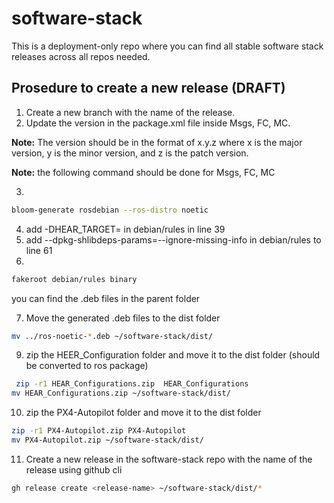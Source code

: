 # software-stack
This is a deployment-only repo where you can find all stable software stack releases across all repos needed.

## Prosedure to create a new release (DRAFT)

1. Create a new branch with the name of the release.
2. Update the version in the package.xml file inside Msgs, FC, MC.

**Note:** The version should be in the format of x.y.z where x is the major version, y is the minor version, and z is the patch version.

**Note:** the following command should be done for Msgs, FC, MC

3. 
```bash
bloom-generate rosdebian --ros-distro noetic
```
4. add -DHEAR_TARGET= in debian/rules in line 39
5. add --dpkg-shlibdeps-params=--ignore-missing-info in debian/rules to line 61
6. 
```bash
fakeroot debian/rules binary
```
you can find the .deb files in the parent folder

7. Move the generated .deb files to the dist folder

```bash
mv ../ros-noetic-*.deb ~/software-stack/dist/
```
9. zip the HEER_Configuration folder and move it to the dist folder (should be converted to ros package)

```bash
 zip -r1 HEAR_Configurations.zip  HEAR_Configurations
mv HEAR_Configurations.zip ~/software-stack/dist/
```

10. zip the PX4-Autopilot folder and move it to the dist folder

```bash
zip -r1 PX4-Autopilot.zip PX4-Autopilot
mv PX4-Autopilot.zip ~/software-stack/dist/
```

11. Create a new release in the software-stack repo with the name of the release using github cli
    
```bash
gh release create <release-name> ~/software-stack/dist/*
```